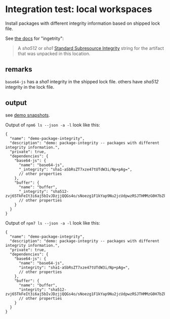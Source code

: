 # Integration test: local workspaces

Install packages with different integrity information based on shipped lock file.

See [the docs](https://docs.npmjs.com/cli/v9/configuring-npm/package-lock-json#package)
for "ingetrity":
> A _sha512_ or _sha1_ [Standard Subresource Integrity](https://w3c.github.io/webappsec/specs/subresourceintegrity/) string for the artifact that was unpacked in this location.

## remarks

`base64-js` has a _sha1_ integrity in the shipped lock file.
others have _sha512_ integrity in the lock file.

## output

see [demo snapshots](../../tests/_data/npm-ls_demo-results/package-integrity).

Output of `npm6 ls --json -a -l` look like this:

```json5
{
  "name": "demo-package-integrity",
  "description": "demo: package-integrity -- packages with different integrity information.",
  "private": true,
  "dependencies": {
    "base64-js": {
      "name": "base64-js",
      "_integrity": "sha1-aSbRsZT7xze47tUTdW3i/Np+pAg=",
      // other properties
    },
    "buffer": {
      "name": "buffer",
      "_integrity": "sha512-zvj65TkFeIt3i6aj5bIvJDzjjQQGs4o/sNoezg1F1kYap9Nu2jcUdpwzRSJTHMMzG0H7bZkn4rNQpImhuxWX2A==",
      // other properties
    }
  }
}
```

Output of `npm7 ls --json -a -l` look like this:

```json5
{
  "name": "demo-package-integrity",
  "description": "demo: package-integrity -- packages with different integrity information.",
  "private": true,
  "dependencies": {
    "base64-js": {
      "name": "base64-js",
      "integrity": "sha1-aSbRsZT7xze47tUTdW3i/Np+pAg=",
      // other properties
    },
    "buffer": {
      "name": "buffer",
      "integrity": "sha512-zvj65TkFeIt3i6aj5bIvJDzjjQQGs4o/sNoezg1F1kYap9Nu2jcUdpwzRSJTHMMzG0H7bZkn4rNQpImhuxWX2A==",
      // other properties
    }
  }
}
```
